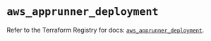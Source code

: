 # `aws_apprunner_deployment`

Refer to the Terraform Registry for docs: [`aws_apprunner_deployment`](https://registry.terraform.io/providers/hashicorp/aws/5.94.1/docs/resources/apprunner_deployment).
